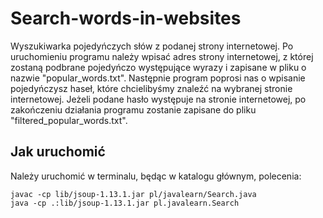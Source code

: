 # Search-words-in-websites

Wyszukiwarka pojedyńczych słów z podanej strony internetowej. Po uruchomieniu programu należy wpisać adres strony
internetowej, z której zostaną podbrane pojedyńczo występujące wyrazy i zapisane w pliku o nazwie "popular_words.txt".
Następnie program poprosi nas o wpisanie pojedyńczysz haseł, które chcielibyśmy znaleźć na wybranej stronie internetowej.
Jeżeli podane hasło występuje na stronie internetowej, po zakończeniu działania programu zostanie zapisane do pliku 
"filtered_popular_words.txt".

## Jak uruchomić 
Należy uruchomić w terminalu, będąc w katalogu głównym, polecenia:

```
javac -cp lib/jsoup-1.13.1.jar pl/javalearn/Search.java
java -cp .:lib/jsoup-1.13.1.jar pl.javalearn.Search
```
